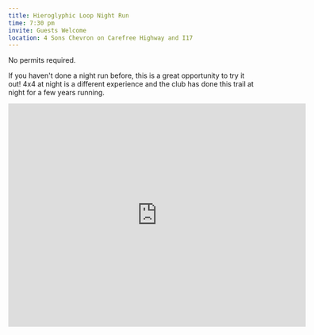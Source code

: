 ```yaml
---
title: Hieroglyphic Loop Night Run
time: 7:30 pm
invite: Guests Welcome
location: 4 Sons Chevron on Carefree Highway and I17
---
```


No permits required.

If you haven't done a night run before, this is a great opportunity to try it
out! 4x4 at night is a different experience and the club has done this trail
at night for a few years running.

<iframe src="https://www.google.com/maps/embed?pb=!1m18!1m12!1m3!1d2088.633233622279!2d-112.1293405398535!3d33.79945356699698!2m3!1f0!2f0!3f0!3m2!1i1024!2i768!4f13.1!3m3!1m2!1s0x872b63c30eb793e1%3A0x1ac01cf7f78dcb43!2s4%20Sons%20Food%20Stores!5e0!3m2!1sen!2sus!4v1735857863074!5m2!1sen!2sus" width="600" height="450" style="border:0;" allowfullscreen="" loading="lazy" referrerpolicy="no-referrer-when-downgrade"></iframe>
